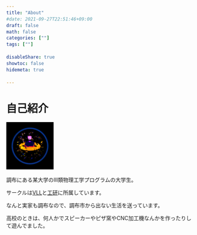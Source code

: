 ```yaml
---
title: "About"
#date: 2021-09-27T22:51:46+09:00
draft: false
math: false
categories: [""]
tags: [""]

disableShare: true
showtoc: false
hidemeta: true

---
```


# 自己紹介

<img src="https://raw.githubusercontent.com/Suzukeh/mypage/main/static/img/icon.png" style="width: 25%; border: none; box-shadow:none;transform:rotate(0deg)"/>

調布にある某大学のⅢ類物理工学プログラムの大学生。

サークルは[VLL](https://twitter.com/uec_vl_lab)と[工研](https://twitter.com/ueckoken)に所属しています。

なんと実家も調布なので、調布市から出ない生活を送っています。

高校のときは、何人かでスピーカーやピザ窯やCNC加工機なんかを作ったりして遊んでました。